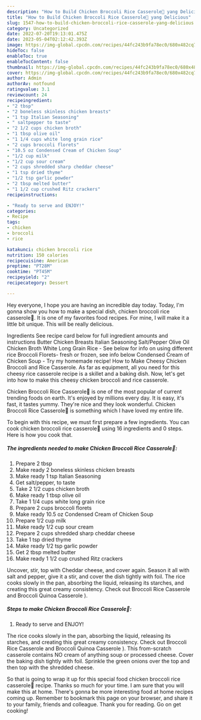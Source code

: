 ```yaml
---
description: "How to Build Chicken Broccoli Rice Casserole🍛 yang Delicious"
title: "How to Build Chicken Broccoli Rice Casserole🍛 yang Delicious"
slug: 1547-how-to-build-chicken-broccoli-rice-casserole-yang-delicious
category: Uncategorized
date: 2022-07-20T19:13:01.475Z
date: 2023-05-04T02:12:42.393Z
image: https://img-global.cpcdn.com/recipes/44fc243b9fa78ec0/680x482cq70/chicken-broccoli-rice-casserole-recipe-main-photo.jpg
hideToc: false
enableToc: true
enableTocContent: false
thumbnail: https://img-global.cpcdn.com/recipes/44fc243b9fa78ec0/680x482cq70/chicken-broccoli-rice-casserole-recipe-main-photo.jpg
cover: https://img-global.cpcdn.com/recipes/44fc243b9fa78ec0/680x482cq70/chicken-broccoli-rice-casserole-recipe-main-photo.jpg
author: Admin
authorAv: notfound
ratingvalue: 3.1
reviewcount: 24
recipeingredient:
- "2 tbsp"
- "2 boneless skinless chicken breasts"
- "1 tsp Italian Seasoning"
- " saltpepper to taste"
- "2 1/2 cups chicken broth"
- "1 tbsp olive oil"
- "1 1/4 cups white long grain rice"
- "2 cups broccoli florets"
- "10.5 oz Condensed Cream of Chicken Soup"
- "1/2 cup milk"
- "1/2 cup sour cream"
- "2 cups shredded sharp cheddar cheese"
- "1 tsp dried thyme"
- "1/2 tsp garlic powder"
- "2 tbsp melted butter"
- "1 1/2 cup crushed Ritz crackers"
recipeinstructions:

- "Ready to serve and ENJOY!"
categories:
- Recipe
tags:
- chicken
- broccoli
- rice

katakunci: chicken broccoli rice 
nutrition: 150 calories
recipecuisine: American
preptime: "PT28M"
cooktime: "PT45M"
recipeyield: "2"
recipecategory: Dessert

---
```



Hey everyone, I hope you are having an incredible day today. Today, I'm gonna show you how to make a special dish, chicken broccoli rice casserole🍛. It is one of my favorites food recipes. For mine, I will make it a little bit unique. This will be really delicious.

Ingredients See recipe card below for full ingredient amounts and instructions Butter Chicken Breasts Italian Seasoning Salt/Pepper Olive Oil Chicken Broth White Long Grain Rice - See below for info on using different rice Broccoli Florets- fresh or frozen, see info below Condensed Cream of Chicken Soup - Try my homemade recipe! How to Make Cheesy Chicken Broccoli and Rice Casserole. As far as equipment, all you need for this cheesy rice casserole recipe is a skillet and a baking dish. Now, let&#39;s get into how to make this cheesy chicken broccoli and rice casserole.

Chicken Broccoli Rice Casserole🍛 is one of the most popular of current trending foods on earth. It's enjoyed by millions every day. It is easy, it's fast, it tastes yummy. They're nice and they look wonderful. Chicken Broccoli Rice Casserole🍛 is something which I have loved my entire life.


To begin with this recipe, we must first prepare a few ingredients. You can cook chicken broccoli rice casserole🍛 using 16 ingredients and 0 steps. Here is how you cook that.

<!--inarticleads1-->

##### The ingredients needed to make Chicken Broccoli Rice Casserole🍛:

1. Prepare 2 tbsp
1. Make ready 2 boneless skinless chicken breasts
1. Make ready 1 tsp Italian Seasoning
1. Get  salt/pepper, to taste
1. Take 2 1/2 cups chicken broth
1. Make ready 1 tbsp olive oil
1. Take 1 1/4 cups white long grain rice
1. Prepare 2 cups broccoli florets
1. Make ready 10.5 oz Condensed Cream of Chicken Soup
1. Prepare 1/2 cup milk
1. Make ready 1/2 cup sour cream
1. Prepare 2 cups shredded sharp cheddar cheese
1. Take 1 tsp dried thyme
1. Make ready 1/2 tsp garlic powder
1. Get 2 tbsp melted butter
1. Make ready 1 1/2 cup crushed Ritz crackers


Uncover, stir, top with Cheddar cheese, and cover again. Season it all with salt and pepper, give it a stir, and cover the dish tightly with foil. The rice cooks slowly in the pan, absorbing the liquid, releasing its starches, and creating this great creamy consistency. Check out Broccoli Rice Casserole and Broccoli Quinoa Casserole ). 

<!--inarticleads2-->

##### Steps to make Chicken Broccoli Rice Casserole🍛:


1. Ready to serve and ENJOY!

The rice cooks slowly in the pan, absorbing the liquid, releasing its starches, and creating this great creamy consistency. Check out Broccoli Rice Casserole and Broccoli Quinoa Casserole ). This from-scratch casserole contains NO cream of anything soup or processed cheese. Cover the baking dish tightly with foil. Sprinkle the green onions over the top and then top with the shredded cheese. 

So that is going to wrap it up for this special food chicken broccoli rice casserole🍛 recipe. Thanks so much for your time. I am sure that you will make this at home. There's gonna be more interesting food at home recipes coming up. Remember to bookmark this page on your browser, and share it to your family, friends and colleague. Thank you for reading. Go on get cooking!
